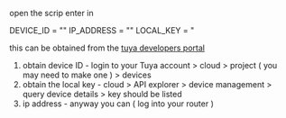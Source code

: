 open the scrip enter in 

DEVICE_ID = ""
IP_ADDRESS = ""
LOCAL_KEY = "

this can be obtained from the [tuya developers portal ](https://auth.tuya.com/?from=https%3A%2F%2Fauth.tuya.com%2Flogin%2Fsilent%3Ffrom%3Dhttps%253A%252F%252Fwww.tuya.com%252Fredirect%253Furl%253Dhttps%253A%252F%252Fplatform.tuya.com)

1) obtain device ID - login to your Tuya account  > cloud > project ( you may need to make one ) > devices 
2) obtain the local key - cloud > API explorer > device management > query device details > key should be listed 
3) ip address - anyway you can ( log into your router )


